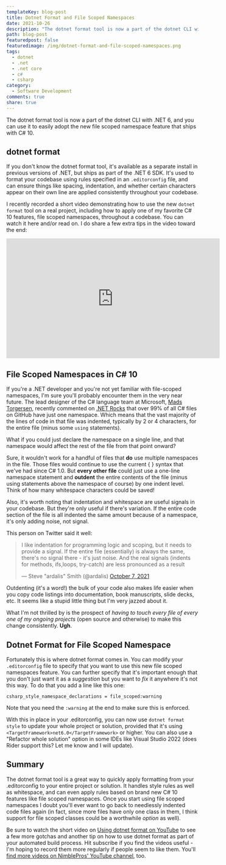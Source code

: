 ```yaml
---
templateKey: blog-post
title: Dotnet Format and File Scoped Namespaces
date: 2021-10-26
description: "The dotnet format tool is now a part of the dotnet CLI with .NET 6, and you can use it to easily adopt the new file scoped namespace feature that ships with C# 10."
path: blog-post
featuredpost: false
featuredimage: /img/dotnet-format-and-file-scoped-namespaces.png
tags:
  - dotnet
  - .net
  - .net core
  - c#
  - csharp
category:
  - Software Development
comments: true
share: true
---
```


The dotnet format tool is now a part of the dotnet CLI with .NET 6, and you can use it to easily adopt the new file scoped namespace feature that ships with C# 10.

## dotnet format

If you don't know the dotnet format tool, it's available as a separate install in previous versions of .NET, but ships as part of the .NET 6 SDK. It's used to format your codebase using rules specified in an `.editorconfig` file, and can ensure things like spacing, indentation, and whether certain characters appear on their own line are applied consistently throughout your codebase.

I recently recorded a short video demonstrating how to use the new `dotnet format` tool on a real project, including how to apply one of my favorite C# 10 features, file scoped namespaces, throughout a codebase. You can watch it here and/or read on. I do share a few extra tips in the video toward the end:

<iframe width="560" height="315" src="https://www.youtube.com/embed/5UO6tvMWuW8" title="YouTube video player" frameborder="0" allow="accelerometer; autoplay; clipboard-write; encrypted-media; gyroscope; picture-in-picture" allowfullscreen></iframe>

## File Scoped Namespaces in C# 10

If you're a .NET developer and you're not yet familiar with file-scoped namespaces, I'm sure you'll probably encounter them in the very near future. The lead designer of the C# language team at Microsoft, [Mads Torgersen](https://twitter.com/madstorgersen), recently commented on [.NET Rocks](https://www.dotnetrocks.com/?show=1761) that over 99% of all C# files on GitHub have just one namespace. Which means that the vast majority of the lines of code in that file was indented, typically by 2 or 4 characters, for the entire file (minus some `using` statements).

What if you could just declare the namespace on a single line, and that namespace would affect the rest of the file from that point onward?

Sure, it wouldn't work for a handful of files that **do** use multiple namespaces in the file. Those files would continue to use the current { } syntax that we've had since C# 1.0. But **every other file** could just use a one-line namespace statement and **outdent** the entire contents of the file (minus using statements above the namespace of course) by one indent level. Think of how many whitespace characters could be saved!

Also, it's worth noting that indentation and whitespace are useful signals in your codebase. But they're only useful if there's variation. If the entire code section of the file is all indented the same amount because of a namespace, it's only adding noise, not signal.

This person on Twitter said it well:

<blockquote class="twitter-tweet"><p lang="en" dir="ltr">I like indentation for programming logic and scoping, but it needs to provide a signal. If the entire file (essentially) is always the same, there&#39;s no signal there - it&#39;s just noise. And the real signals (indents for methods, ifs,loops, try-catch) are less pronounced as a result</p>&mdash; Steve &quot;ardalis&quot; Smith (@ardalis) <a href="https://twitter.com/ardalis/status/1446158937879875591?ref_src=twsrc%5Etfw">October 7, 2021</a></blockquote> <script async src="https://platform.twitter.com/widgets.js" charset="utf-8"></script>

Outdenting (it's a word!) the bulk of your code also makes life easier when you copy code listings into documentation, book manuscripts, slide decks, etc. It seems like a stupid little thing but I'm very jazzed about it.

What I'm not thrilled by is the prospect of *having to touch every file of every one of my ongoing projects* (open source and otherwise) to make this change consistently. **Ugh**.

## Dotnet Format for File Scoped Namespace

Fortunately this is where dotnet format comes in. You can modify your `.editorconfig` file to specify that you want to use this new file scoped namespaces feature. You can further specify that it's important enough that you don't just want it as a *suggestion* but you want to *fix* it anywhere it's not this way. To do that you add a line like this one:

```
csharp_style_namespace_declarations = file_scoped:warning
```

Note that you need the `:warning` at the end to make sure this is enforced.

With this in place in your .editorconfig, you can now use `dotnet format style` to update your whole project or solution, provided that it's using `<TargetFramework>net6.0</TargetFramework>` or higher. You can also use a "Refactor whole solution" option in some IDEs like Visual Studio 2022 (does Rider support this? Let me know and I will update).

## Summary

The dotnet format tool is a great way to quickly apply formatting from your .editorconfig to your entire project or solution. It handles style rules as well as whitespace, and can even apply rules based on brand new C# 10 features like file scoped namespaces. Once you start using file scoped namespaces I doubt you'll ever want to go back to needlessly indented code files again (in fact, since more files have only one class in them, I think support for file scoped classes could be a worthwhile *option* as well).

Be sure to watch the short video on [Using dotnet format on YouTube](https://www.youtube.com/watch?v=5UO6tvMWuW8&ab_channel=NimblePros) to see a few more gotchas and another tip on how to use dotnet format as part of your automated build process. Hit subscribe if you find the videos useful - I'm hoping to record them more regularly if people seem to like them. You'll [find more videos on NimblePros' YouTube channel](https://www.youtube.com/nimblepros), too.
